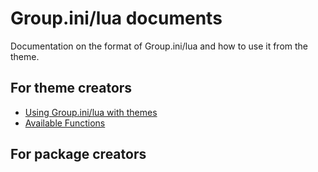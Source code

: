 # Group.ini/lua documents

Documentation on the format of Group.ini/lua and how to use it from the theme.

## For theme creators
- [Using Group.ini/lua with themes](THEME.md)
- [Available Functions](FUNCTIONS.md)
## For package creators
